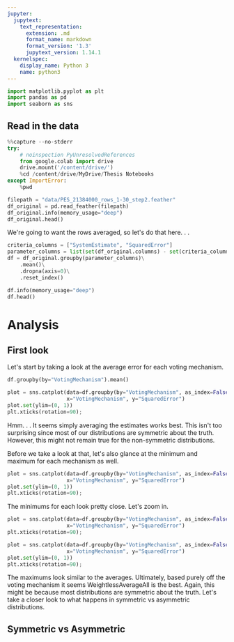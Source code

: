 ```yaml
---
jupyter:
  jupytext:
    text_representation:
      extension: .md
      format_name: markdown
      format_version: '1.3'
      jupytext_version: 1.14.1
  kernelspec:
    display_name: Python 3
    name: python3
---
```


```python pycharm={"name": "#%%\n"}
import matplotlib.pyplot as plt
import pandas as pd
import seaborn as sns

```

<!-- #region pycharm={"name": "#%% md\n"} -->
## Read in the data
<!-- #endregion -->

```python pycharm={"name": "#%%\n"}
%%capture --no-stderr
try:
    # noinspection PyUnresolvedReferences
    from google.colab import drive
    drive.mount('/content/drive/')
    %cd /content/drive/MyDrive/Thesis Notebooks
except ImportError:
    %pwd
```

```python pycharm={"name": "#%%\n"}
filepath = "data/PES_21384000_rows_1-30_step2.feather"
df_original = pd.read_feather(filepath)
df_original.info(memory_usage="deep")
df_original.head()
```

<!-- #region pycharm={"name": "#%% md\n"} -->
We're going to want the rows averaged, so let's do that here. . .
<!-- #endregion -->

```python pycharm={"name": "#%%\n"}
criteria_columns = ["SystemEstimate", "SquaredError"]
parameter_columns = list(set(df_original.columns) - set(criteria_columns))
df = df_original.groupby(parameter_columns)\
    .mean()\
    .dropna(axis=0)\
    .reset_index()
```

```python pycharm={"name": "#%%\n"}
df.info(memory_usage="deep")
df.head()
```

<!-- #region pycharm={"name": "#%% md\n"} -->
# Analysis
<!-- #endregion -->

<!-- #region pycharm={"name": "#%% md\n"} -->
## First look
<!-- #endregion -->

<!-- #region pycharm={"name": "#%% md\n"} -->
Let's start by taking a look at the average error for each voting mechanism.
<!-- #endregion -->

```python pycharm={"name": "#%%\n"}
df.groupby(by="VotingMechanism").mean()
```

```python pycharm={"name": "#%%\n"}
plot = sns.catplot(data=df.groupby(by="VotingMechanism", as_index=False).mean(),
                   x="VotingMechanism", y="SquaredError")
plot.set(ylim=(0, 1))
plt.xticks(rotation=90);
```

<!-- #region pycharm={"name": "#%% md\n"} -->
Hmm. . . It seems simply averaging the estimates works best. This isn't too surprising since most of our distributions are symmetric about the truth. However, this might not remain true for the non-symmetric distributions.
<!-- #endregion -->

<!-- #region pycharm={"name": "#%% md\n"} -->
Before we take a look at that, let's also glance at the minimum and maximum for each mechanism as well.
<!-- #endregion -->

```python pycharm={"name": "#%%\n"}
plot = sns.catplot(data=df.groupby(by="VotingMechanism", as_index=False).min(numeric_only=True),
                   x="VotingMechanism", y="SquaredError")
plot.set(ylim=(0, 1))
plt.xticks(rotation=90);
```

<!-- #region pycharm={"name": "#%% md\n"} -->
The minimums for each look pretty close. Let's zoom in.
<!-- #endregion -->

```python pycharm={"name": "#%%\n"}
plot = sns.catplot(data=df.groupby(by="VotingMechanism", as_index=False).min(numeric_only=True),
                   x="VotingMechanism", y="SquaredError")
plt.xticks(rotation=90);
```

```python pycharm={"name": "#%%\n"}
plot = sns.catplot(data=df.groupby(by="VotingMechanism", as_index=False).max(numeric_only=True),
                   x="VotingMechanism", y="SquaredError")
plot.set(ylim=(0, 1))
plt.xticks(rotation=90);
```

<!-- #region pycharm={"name": "#%% md\n"} -->
The maximums look similar to the averages. Ultimately, based purely off the voting mechanism it seems WeightlessAverageAll is the best. Again, this might be because most distributions are symmetric about the truth. Let's take a closer look to what happens in symmetric vs asymmetric distributions.
<!-- #endregion -->

<!-- #region pycharm={"name": "#%% md\n"} -->
## Symmetric vs Asymmetric
<!-- #endregion -->

```python pycharm={"name": "#%%\n"}

```
